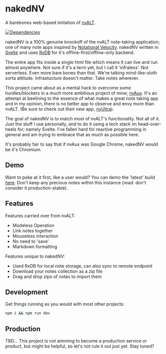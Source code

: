 # nakedNV

A barebones web-based imitation of [nvALT](https://brettterpstra.com/projects/nvalt/).

[![Dependencies](https://david-dm.org/bkeating/nakedNV.svg)](https://github.com/bkeating/nakedNV)

nakedNV is a 100% genuine knockoff of the nvALT note-taking application; one of many note apps inspired by [Notational Velocity](https://notational.net/). nakedNV written in [Svelte](https://svelte.dev/) and uses [RxDB](https://rxdb.info/) for it's offline-first/offline-only backend.

The entire app fits inside a single html file which means it can live and run almost anywhere. Not sure if it's a term yet, but I call it 'infraless'. Not serverless. Even more bare bones than that. We're talking mind-like-sloth sorta attitude. Infrastucture doesn't matter. Take notes wherever.

This project came about as a mental hack to overcome some hurdles/blockers in a much more ambitious project of mine; [nvAux](https://github.com/matterofabstract/nvAux/). It's an attempt at beelining to the essence of what makes a great note taking app and in my opinion, there is no better app to observe and envy more than nvALT. (Be sure to check out their new app, [nvUltra](https://nvultra.com/)).

The goal of nakedNV is to match most of nvALT's functionality. Not all of it. Just the stuff I use personally, and to do it using a tech stack im head-over-heels for; namely Svelte. I've fallen hard for reactive programming in general and am trying to embrace that as much as possible here.

It's probably fair to say that if nvAux was Google Chrome, nakedNV would be it's Chromium.

## Demo

Want to poke at it first, like a user would? You can demo the 'latest' build [here](https://bpk-endless.s3.us-east-1.amazonaws.com/nakedNV.html). Don't keep any precious notes within this instance (read: don't consider it production-stable).

## Features

Features carried over from nvALT:

- Modeless Operation
- Link notes together
- Mouseless interaction
- No need to 'save'
- Markdown formatting

Features unique to nakedNV:

- Used RxDB for local note storage, can also sync to remote endpoint
- Download your notes collection as a zip file
- Drag and drop zips of notes to import them

## Development

Get things running as you would with most other projects:

```sh
npm i && npm run dev
```

## Production

TBD... This project is not aimming to become a production service or product, but might be helpful, so let's not rule it out just yet. Stay tuned?

